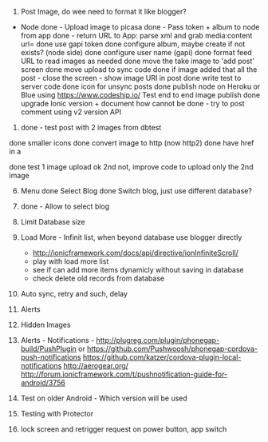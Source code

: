 1. Post Image, do wee need to format it like blogger?
- Node
    done - Upload image to picasa
    done - Pass token + album to node from app
    done - return URL to App: parse xml and grab media:content url=
    done use gapi token
    done configure album, maybe create if not exists? (node side)
    done configure user name (gapi)
    done format feed URL to read images as needed
    done move the take image to 'add post' screen
    done move upload to sync code
    done if image added that all the post - close the screen - show image URI in post
    done write test to server code
    done icon for unsync posts
    done publish node on Heroku or Blue using https://www.codeship.io/
    Test end to end image publish
    done upgrade Ionic version + document how
    cannot be done - try to post comment using v2 version API

1. done - test post with 2 images from dbtest

done smaller icons
done convert image to http (now http2)
done have href in a

done test 1 image upload ok 2nd not, improve code to upload only the 2nd image

6. Menu
    done Select Blog
    done Switch blog, just use different database?

2. done - Allow to select blog
4. Limit Database size
5. Load More - Infinit list, when beyond database use blogger directly
    - http://ionicframework.com/docs/api/directive/ionInfiniteScroll/
    - play with load more list
    - see if can add more items dynamicly without saving in database
    - check delete old records from database
3. Auto sync, retry and such, delay


7. Alerts
8. Hidden Images
9. Alerts - Notifications -
    http://plugreg.com/plugin/phonegap-build/PushPlugin or
    https://github.com/Pushwoosh/phonegap-cordova-push-notifications
    https://github.com/katzer/cordova-plugin-local-notifications
    http://aerogear.org/
    http://forum.ionicframework.com/t/pushnotification-guide-for-android/3756

10. Test on older Android - Which version will be used
11. Testing with Protector
12. lock screen and retrigger request on power button, app switch

